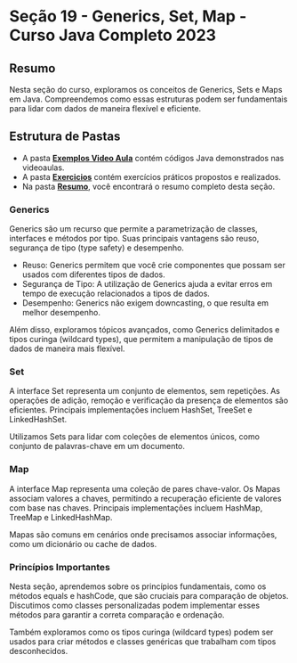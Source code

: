 # Seção 19 - Generics, Set, Map - Curso Java Completo 2023

## Resumo

Nesta seção do curso, exploramos os conceitos de Generics, Sets e Maps em Java. Compreendemos como essas estruturas podem ser fundamentais para lidar com dados de maneira flexível e eficiente.

## Estrutura de Pastas

- A pasta **[Exemplos Video Aula](../SECAO%2019/PROJETOS/EXEMPLOS%20VIDEO%20AULA/)** contém códigos Java demonstrados nas videoaulas.
- A pasta **[Exercicios](../SECAO%2019/PROJETOS/EXERCICIOS/)** contém exercícios práticos propostos e realizados.
- Na pasta **[Resumo](../SECAO%2019/RESUMO/)**, você encontrará o resumo completo desta seção.

### Generics

Generics são um recurso que permite a parametrização de classes, interfaces e métodos por tipo. Suas principais vantagens são reuso, segurança de tipo (type safety) e desempenho.

- Reuso: Generics permitem que você crie componentes que possam ser usados com diferentes tipos de dados.
- Segurança de Tipo: A utilização de Generics ajuda a evitar erros em tempo de execução relacionados a tipos de dados.
- Desempenho: Generics não exigem downcasting, o que resulta em melhor desempenho.

Além disso, exploramos tópicos avançados, como Generics delimitados e tipos curinga (wildcard types), que permitem a manipulação de tipos de dados de maneira mais flexível.

### Set

A interface Set representa um conjunto de elementos, sem repetições. As operações de adição, remoção e verificação da presença de elementos são eficientes. Principais implementações incluem HashSet, TreeSet e LinkedHashSet.

Utilizamos Sets para lidar com coleções de elementos únicos, como conjunto de palavras-chave em um documento.

### Map

A interface Map representa uma coleção de pares chave-valor. Os Mapas associam valores a chaves, permitindo a recuperação eficiente de valores com base nas chaves. Principais implementações incluem HashMap, TreeMap e LinkedHashMap.

Mapas são comuns em cenários onde precisamos associar informações, como um dicionário ou cache de dados.

### Princípios Importantes

Nesta seção, aprendemos sobre os princípios fundamentais, como os métodos equals e hashCode, que são cruciais para comparação de objetos. Discutimos como classes personalizadas podem implementar esses métodos para garantir a correta comparação e ordenação.

Também exploramos como os tipos curinga (wildcard types) podem ser usados para criar métodos e classes genéricas que trabalham com tipos desconhecidos.